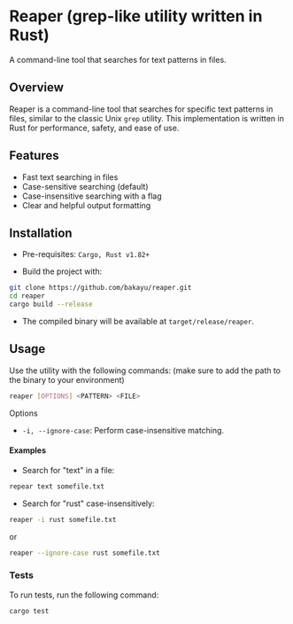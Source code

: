 # Reaper (grep-like utility written in Rust)

A command-line tool that searches for text patterns in files.

## Overview

Reaper is a command-line tool that searches for specific text patterns in files, similar to the classic Unix `grep` utility. This implementation is written in Rust for performance, safety, and ease of use.

## Features

- Fast text searching in files
- Case-sensitive searching (default)
- Case-insensitive searching with a flag
- Clear and helpful output formatting

## Installation

- Pre-requisites: `Cargo, Rust v1.82+`

- Build the project with:

```bash
git clone https://github.com/bakayu/reaper.git
cd reaper
cargo build --release
```

- The compiled binary will be available at `target/release/reaper`.

## Usage

Use the utility with the following commands: (make sure to add the path to the binary to your environment)

```bash
reaper [OPTIONS] <PATTERN> <FILE>
```

Options

- `-i, --ignore-case`: Perform case-insensitive matching.

#### Examples

- Search for "text" in a file:

```bash
repear text somefile.txt
```

- Search for "rust" case-insensitively:

```bash
reaper -i rust somefile.txt
```

or

```bash
reaper --ignore-case rust somefile.txt
```

### Tests

To run tests, run the following command:

```bash
cargo test
```
